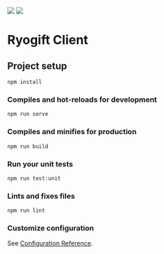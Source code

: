 <a href="https://codeclimate.com/github/ryogift/ryogift-client/maintainability"><img src="https://api.codeclimate.com/v1/badges/fdb92c691ff6da07244b/maintainability" /></a>
<a href="https://codeclimate.com/github/ryogift/ryogift-client/test_coverage"><img src="https://api.codeclimate.com/v1/badges/fdb92c691ff6da07244b/test_coverage" /></a>
# Ryogift Client

## Project setup
```
npm install
```

### Compiles and hot-reloads for development
```
npm run serve
```

### Compiles and minifies for production
```
npm run build
```

### Run your unit tests
```
npm run test:unit
```

### Lints and fixes files
```
npm run lint
```

### Customize configuration
See [Configuration Reference](https://cli.vuejs.org/config/).
